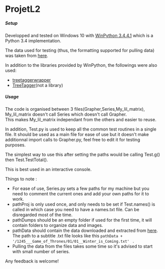 # ProjetL2

##### Setup

Developped and tested on Windows 10 with [WinPython 3.4.4.1](https://winpython.github.io/) which is a Python 3.4 implementation.

The data used for testing (thus, the formatting supported for pulling data) was taken from [here](http://www-connex.lip6.fr/~baskiotisn/pldac//addic7ed.tgz).

In addition to the libraries provided by WinPython, the followings were also used:  
- [treetaggerwrapper](https://perso.limsi.fr/pointal/dev:treetaggerwrapper)  
- [TreeTagger](http://www.cis.uni-muenchen.de/~schmid/tools/TreeTagger/)(not a library)

##### Usage

The code is organised between 3 files(Grapher,Series,My_lil_matrix), My_lil_matrix doesn't call Series which doesn't call Grapher.  
This makes My_lil_matrix independant from the others and easier to reuse.

In addition, Test.py is used to keep all the common test routines in a single file. It should be used as a main file for ease of use but it doesn't make additionnal import calls to Grapher.py, feel free to edit it for testing purposes.

The simplest way to use this after setting the paths would be calling Test.g() then Test.TestTotal().

This is best used in an interactive console.

Things to note : 
- For ease of use, Series.py sets a few paths for my machine but you need to comment the current ones and add your own paths for it to work.  
- pathProj is only used once, and only needs to be set if Test.names() is called in which case you need to have a names.txt file. Can be disregarded most of the time. 
- pathDumps should be an empty folder if used for the first time, it will contain folders to organize data and images.  
- pathData should contain the data downloaded and extracted from [here](http://www-connex.lip6.fr/~baskiotisn/pldac//addic7ed.tgz). The path to a subtitle .txt file looks like this  `pathData + '/1245___Game_of_Thrones/01/01__Winter_is_Coming.txt' ` . 
- Pulling the data from the files takes some time so it's advised to start with small number of series.

Any feedback is welcome!
